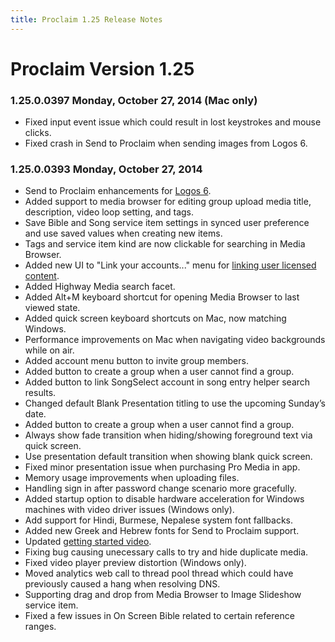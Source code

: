 ```yaml
---
title: Proclaim 1.25 Release Notes
---
```


# Proclaim Version 1.25

### 1.25.0.0397 Monday, October 27, 2014 (Mac only)
* Fixed input event issue which could result in lost keystrokes and mouse clicks.
* Fixed crash in Send to Proclaim when sending images from Logos 6.

### 1.25.0.0393 Monday, October 27, 2014
* Send to Proclaim enhancements for [Logos 6](http://logos.com).
* Added support to media browser for editing group upload media title, description, video loop setting, and tags.
* Save Bible and Song service item settings in synced user preference and use saved values when creating new items.
* Tags and service item kind are now clickable for searching in Media Browser.
* Added new UI to "Link your accounts..." menu for [linking user licensed content](https://community.logos.com/forums/t/92805.aspx). 
* Added Highway Media search facet.
* Added Alt+M keyboard shortcut for opening Media Browser to last viewed state.
* Added quick screen keyboard shortcuts on Mac, now matching Windows.
* Performance improvements on Mac when navigating video backgrounds while on air.
* Added account menu button to invite group members.
* Added button to create a group when a user cannot find a group.
* Added button to link SongSelect account in song entry helper search results.
* Changed default Blank Presentation titling to use the upcoming Sunday’s date.
* Added button to create a group when a user cannot find a group.
* Always show fade transition when hiding/showing foreground text via quick screen.
* Use presentation default transition when showing blank quick screen.
* Fixed minor presentation issue when purchasing Pro Media in app.
* Memory usage improvements when uploading files.
* Handling sign in after password change scenario more gracefully.
* Added startup option to disable hardware acceleration for Windows machines with video driver issues (Windows only).
* Add support for Hindi, Burmese, Nepalese system font fallbacks.
* Added new Greek and Hebrew fonts for Send to Proclaim support.
* Updated [getting started video](http://fast.wistia.net/embed/iframe/5wif3me9vy).
* Fixing bug causing unecessary calls to try and hide duplicate media.
* Fixed video player preview distortion (Windows only).
* Moved analytics web call to thread pool thread which could have previously caused a hang when resolving DNS.
* Supporting drag and drop from Media Browser to Image Slideshow service item.
* Fixed a few issues in On Screen Bible related to certain reference ranges.
